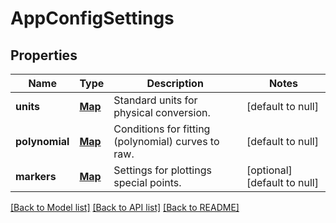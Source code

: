 # AppConfigSettings
## Properties

Name | Type | Description | Notes
------------ | ------------- | ------------- | -------------
**units** | [**Map**](string.md) | Standard units for physical conversion. | [default to null]
**polynomial** | [**Map**](PolynomialSetting.md) | Conditions for fitting (polynomial) curves to raw. | [default to null]
**markers** | [**Map**](MarkerSettings.md) | Settings for plottings special points. | [optional] [default to null]

[[Back to Model list]](../README.md#documentation-for-models) [[Back to API list]](../README.md#documentation-for-api-endpoints) [[Back to README]](../README.md)

